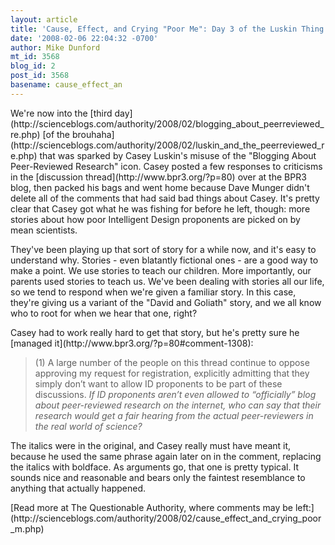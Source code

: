 ```yaml
---
layout: article
title: 'Cause, Effect, and Crying "Poor Me": Day 3 of the Luskin Thing.'
date: '2008-02-06 22:04:32 -0700'
author: Mike Dunford
mt_id: 3568
blog_id: 2
post_id: 3568
basename: cause_effect_an
---
```

<p>
We're now into the [third day](http://scienceblogs.com/authority/2008/02/blogging_about_peerreviewed_re.php) [of the brouhaha](http://scienceblogs.com/authority/2008/02/luskin_and_the_peerreviewed_re.php) that was sparked by Casey Luskin's misuse of the "Blogging About Peer-Reviewed Research" icon. Casey posted a few responses to criticisms in the [discussion thread](http://www.bpr3.org/?p=80) over at the BPR3 blog, then packed his bags and went home because Dave Munger didn't delete all of the comments that had said bad things about Casey. It's pretty clear that Casey got what he was fishing for before he left, though: more stories about how poor Intelligent Design proponents are picked on by mean scientists. 
</p>

<p>
They've been playing up that sort of story for a while now, and it's easy to understand why. Stories - even blatantly fictional ones - are a good way to make a point. We use stories to teach our children. More importantly, our parents used stories to teach us. We've been dealing with stories all our life, so we tend to respond when we're given a familiar story. In this case, they're giving us a variant of the "David and Goliath" story, and we all know who to root for when we hear that one, right? 
</p>

<p>
Casey had to work really hard to get that story, but he's pretty sure he [managed it](http://www.bpr3.org/?p=80#comment-1308):
</p>

> (1) A large number of the people on this thread continue to oppose approving my request for registration, explicitly admitting that they simply don’t want to allow ID proponents to be part of these discussions. _If ID proponents aren’t even allowed to “officially” blog about peer-reviewed research on the internet, who can say that their research would get a fair hearing from the actual peer-reviewers in the real world of science?_

<p>
The italics were in the original, and Casey really must have meant it, because he used the same phrase again later on in the comment, replacing the italics with boldface. As arguments go, that one is pretty typical. It sounds nice and reasonable and bears only the faintest resemblance to anything that actually happened. 
</p>


<p>[Read more at The Questionable Authority, where comments may be left:](http://scienceblogs.com/authority/2008/02/cause_effect_and_crying_poor_m.php)</p>
